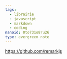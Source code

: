 ```yaml
---
tags:
  - librairie
  - javascript
  - markdown
  - coding
nanoid: 0to731o8ru26
type: evergreen_note
---
```

https://github.com/remarkjs

